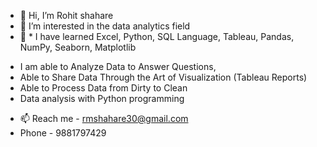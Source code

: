 - 👋 Hi, I’m Rohit shahare
- 👀 I’m interested in the data analytics field 
- 🌱 * I have learned Excel, Python, SQL Language, Tableau, Pandas, NumPy, Seaborn, Matplotlib
* I am able to Analyze Data to Answer Questions,
* Able to Share Data Through the Art of Visualization (Tableau Reports)
* Able to Process Data from Dirty to Clean
* Data analysis with Python programming
- 📫 Reach me - rmshahare30@gmail.com
-  Phone - 9881797429




<!---
Rohitshahare/Rohitshahare is a ✨ special ✨ repository because its `README.md` (this file) appears on your GitHub profile.
You can click the Preview link to take a look at your changes.
--->

